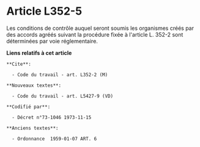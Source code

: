 # Article L352-5

Les conditions de contrôle auquel seront soumis les organismes créés par des accords agréés suivant la procédure fixée à
l'article L. 352-2 sont déterminées par voie réglementaire.

**Liens relatifs à cet article**

	**Cite**:

	  - Code du travail - art. L352-2 (M)

	**Nouveaux textes**:

	  - Code du travail - art. L5427-9 (VD)

	**Codifié par**:

	  - Décret n°73-1046 1973-11-15

	**Anciens textes**:

	  - Ordonnance  1959-01-07 ART. 6
